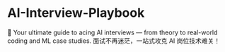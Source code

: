 # AI-Interview-Playbook
🎯 Your ultimate guide to acing AI interviews — from theory to real-world coding and ML case studies. 面试不再迷茫，一站式攻克 AI 岗位技术难关！
